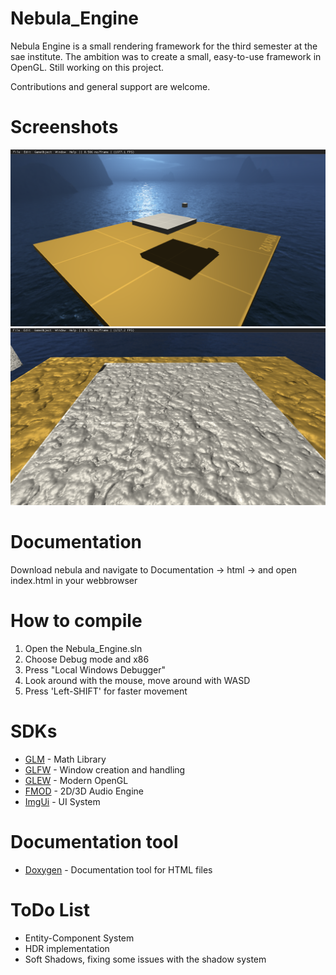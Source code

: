 # Nebula_Engine
Nebula Engine is a small rendering framework for the third semester at the sae institute. The ambition was to create a small, easy-to-use 
framework in OpenGL. Still working on this project.

Contributions and general support are welcome.

# Screenshots
![Non-Normal](images/ne_s1.png)
![Normal](images/ne_s2.png)

# Documentation
Download nebula and navigate to Documentation -> html -> and open index.html in your webbrowser

# How to compile
1. Open the Nebula_Engine.sln
2. Choose Debug mode and x86
3. Press "Local Windows Debugger"
4. Look around with the mouse, move around with WASD
5. Press 'Left-SHIFT' for faster movement

# SDKs
* [GLM](https://glm.g-truc.net/0.9.9/index.html) - Math Library
* [GLFW](https://www.glfw.org/) - Window creation and handling
* [GLEW](http://glew.sourceforge.net/) - Modern OpenGL
* [FMOD](https://www.fmod.com/) - 2D/3D Audio Engine
* [ImgUi](https://github.com/ocornut/imgui) - UI System

# Documentation tool
* [Doxygen](http://www.doxygen.nl/) - Documentation tool for HTML files

# ToDo List
* Entity-Component System
* HDR implementation
* Soft Shadows, fixing some issues with the shadow system
